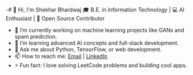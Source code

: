 -# 👋 Hi, I'm Shekhar Bhardwaj
🎓 B.E. in Information Technology | 💻 AI Enthusiast | 🌟 Open Source Contributor  

- 🔭 I’m currently working on machine learning projects like GANs and spam prediction.
- 🌱 I’m learning advanced AI concepts and full-stack development.
- 💬 Ask me about Python, TensorFlow, or web development.
- 📫 How to reach me: [Email](mailto:bhardwajshekhar8@gmail.com) | [LinkedIn](https://www.linkedin.com/in/shekhar-bhardwaj-3a8266347/)
- ⚡ Fun fact: I love solving LeetCode problems and building cool apps.

